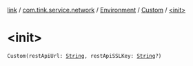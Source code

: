 [link](../../../index.md) / [com.tink.service.network](../../index.md) / [Environment](../index.md) / [Custom](index.md) / [&lt;init&gt;](./-init-.md)

# &lt;init&gt;

`Custom(restApiUrl: `[`String`](https://kotlinlang.org/api/latest/jvm/stdlib/kotlin/-string/index.html)`, restApiSSLKey: `[`String`](https://kotlinlang.org/api/latest/jvm/stdlib/kotlin/-string/index.html)`?)`